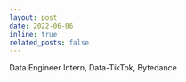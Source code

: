 ```yaml
---
layout: post
date: 2022-06-06
inline: true
related_posts: false
---
```


Data Engineer Intern, Data-TikTok, Bytedance 
